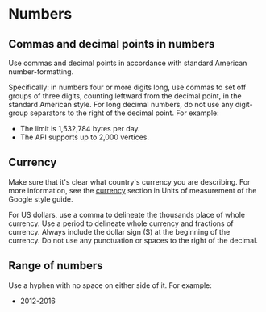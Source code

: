 # Numbers

## Commas and decimal points in numbers

Use commas and decimal points in accordance with standard American number-formatting.

Specifically: in numbers four or more digits long, use commas to set off groups of three digits, counting leftward from the decimal point, in the standard American style. For long decimal numbers, do not use any digit-group separators to the right of the decimal point. For example:

- The limit is 1,532,784 bytes per day.
- The API supports up to 2,000 vertices.

## Currency

Make sure that it's clear what country's currency you are describing. For more information, see the [currency](https://developers.google.com/style/units-of-measure#currency) section in Units of measurement of the Google style guide.

For US dollars, use a comma to delineate the thousands place of whole currency. Use a period to delineate whole currency and fractions of currency. Always include the dollar sign ($) at the beginning of the currency. Do not use any punctuation or spaces to the right of the decimal.

## Range of numbers

Use a hyphen with no space on either side of it. For example:

- 2012-2016